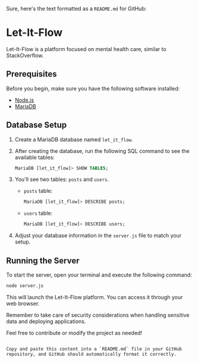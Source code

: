 Sure, here's the text formatted as a `README.md` for GitHub:

# Let-It-Flow

Let-It-Flow is a platform focused on mental health care, similar to StackOverflow.

## Prerequisites

Before you begin, make sure you have the following software installed:

- [Node.js](https://nodejs.org/)
- [MariaDB](https://mariadb.org/)

## Database Setup

1. Create a MariaDB database named `let_it_flow`.

2. After creating the database, run the following SQL command to see the available tables:

   ```sql
   MariaDB [let_it_flow]> SHOW TABLES;
   ```

3. You'll see two tables: `posts` and `users`.

   - `posts` table:

     ```sql
     MariaDB [let_it_flow]> DESCRIBE posts;
     ```

   - `users` table:

     ```sql
     MariaDB [let_it_flow]> DESCRIBE users;
     ```

4. Adjust your database information in the `server.js` file to match your setup.

## Running the Server

To start the server, open your terminal and execute the following command:

```bash
node server.js
```

This will launch the Let-It-Flow platform. You can access it through your web browser.

Remember to take care of security considerations when handling sensitive data and deploying applications.

Feel free to contribute or modify the project as needed!
```

Copy and paste this content into a `README.md` file in your GitHub repository, and GitHub should automatically format it correctly.

